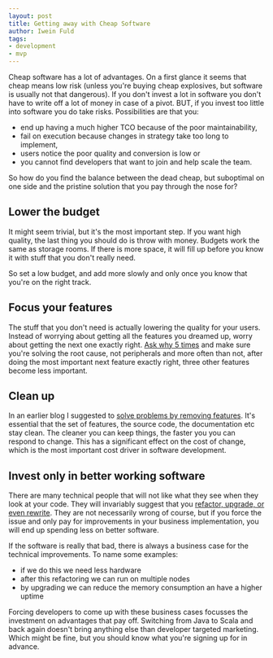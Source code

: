 ```yaml
---
layout: post
title: Getting away with Cheap Software
author: Iwein Fuld
tags:
- development
- mvp
---
```



Cheap software has a lot of advantages. On a first glance it seems that cheap means low risk (unless you're buying cheap explosives, but
software is usually not that dangerous). If you don't invest a lot in software you don't have to write off a lot of
money in case of a pivot. BUT, if you invest too little into software you do take risks. Possibilities are that
you:

- end up having a much higher TCO because of the poor maintainability,
- fail on execution because changes in strategy take too long to implement,
- users notice the poor quality and conversion is low or
- you cannot find developers that want to join and help scale the team.

So how do you find the balance between the dead cheap, but suboptimal on one side and the pristine solution that you pay
through the nose for?

## Lower the budget

It might seem trivial, but it's the most important step. If you want high quality, the last thing you should do is throw
with money. Budgets work the same as storage rooms. If there is more space, it will fill up before you know it with
stuff that you don't really need.

So set a low budget, and add more slowly and only once you know that you're on the right track.


## Focus your features

The stuff that you don't need is actually lowering the quality for your users. Instead of worrying about getting all the
features you dreamed up, worry about getting the next one exactly right.
[Ask why 5 times](http://en.wikipedia.org/wiki/5_Whys) and make sure you're solving the root cause, not peripherals and
more often than not, after doing the most important next feature exactly right, three other features become less important.

## Clean up

In an earlier blog I suggested to
[solve problems by removing features](/blog/solve-problems-by-removing-things/). It's essential that
the set of features, the source code, the documentation etc stay clean. The cleaner you can keep things, the faster you
you can respond to change. This has a significant effect on the cost of change, which is the most important cost driver
in software development.

## Invest only in better working software

There are many technical people that will not like what they see when they look at your code. They will invariably
suggest that you [refactor, upgrade, or even rewrite](/blog/solve-problems-by-removing-things/). They are not necessarily
wrong of course, but if you force the issue and only pay for improvements in your business implementation, you will end up
spending less on better software.

If the software is really that bad, there is always a business case for the technical improvements. To name some examples:

- if we do this we need less hardware
- after this refactoring we can run on multiple nodes
- by upgrading we can reduce the memory consumption an have a higher uptime

Forcing developers to come up with these business cases focusses the investment on advantages that pay off. Switching
from Java to Scala and back again doesn't bring anything else than developer targeted marketing. Which might be fine,
but you should know what you're signing up for in advance.
